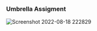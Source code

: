 ### Umbrella Assigment
![Screenshot 2022-08-18 222829](https://user-images.githubusercontent.com/74202040/185452884-f030091a-3c0a-4cfc-aa21-12c8b1393724.png)
